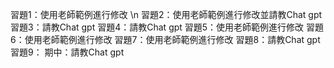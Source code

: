 習題1：使用老師範例進行修改 \n
習題2：使用老師範例進行修改並請教Chat gpt
習題3：請教Chat gpt
習題4：請教Chat gpt
習題5：使用老師範例進行修改
習題6：使用老師範例進行修改
習題7：使用老師範例進行修改
習題8：請教Chat gpt
習題9：
期中：請教Chat gpt
